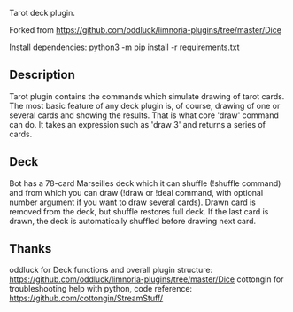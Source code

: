 Tarot deck plugin.

Forked from https://github.com/oddluck/limnoria-plugins/tree/master/Dice

Install dependencies: python3 -m pip install -r requirements.txt

## Description

Tarot plugin contains the commands which simulate drawing of tarot cards.
The most basic feature of any deck plugin is, of course, drawing of one or 
several cards and showing the results. That is what core 'draw' command can
do. It takes an expression such as 'draw 3' and returns a series of cards.

## Deck

Bot has a 78-card Marseilles deck which it can shuffle (!shuffle command)
and from which you can draw (!draw or !deal command, with optional number
argument if you want to draw several cards). Drawn card is removed from
the deck, but shuffle restores full deck. If the last card is drawn, the
deck is automatically shuffled before drawing next card.

## Thanks

oddluck for Deck functions and overall plugin structure:
https://github.com/oddluck/limnoria-plugins/tree/master/Dice
cottongin for troubleshooting help with python, code reference:
https://github.com/cottongin/StreamStuff/

